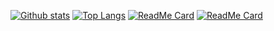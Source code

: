 [![Github stats](https://github-readme-stats.vercel.app/api?username=daiyizheng&show_icons=true&include_all_commits=true)](https://github.com/YourUsername/github-readme-stats)
[![Top Langs](https://github-readme-stats.vercel.app/api/top-langs/?username=daiyizheng&layout=compact)](https://github.com/YourUsername/github-readme-stats)
[![ReadMe Card](https://github-readme-stats.vercel.app/api/pin/?username=daiyizheng&repo=liyi-cute)](https://github.com/daiyizheng/liyi-cute)
[![ReadMe Card](https://github-readme-stats.vercel.app/api/pin/?username=daiyizheng&repo=entity-extraction)](https://github.com/daiyizheng/entity-extraction)

